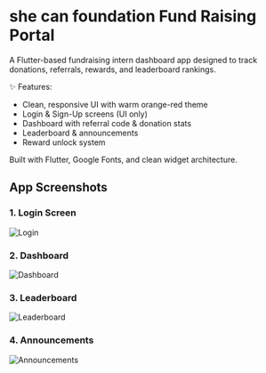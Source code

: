 # she can foundation Fund Raising Portal

A Flutter-based fundraising intern dashboard app designed to track donations, referrals, rewards, and leaderboard rankings.

✨ Features:
- Clean, responsive UI with warm orange-red theme  
- Login & Sign-Up screens (UI only)
- Dashboard with referral code & donation stats
- Leaderboard & announcements
- Reward unlock system

Built with Flutter, Google Fonts, and clean widget architecture.

## App Screenshots

### 1. Login Screen
![Login](assets/images/screenshot1.png)

### 2. Dashboard
![Dashboard](assets/images/screenshot2.png)

### 3. Leaderboard
![Leaderboard](assets/images/screenshot_3.png)

### 4. Announcements
![Announcements](assets/images/screenshot_4.png)

